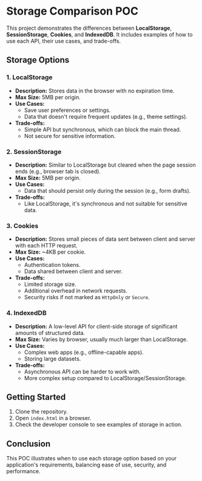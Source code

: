 # Storage Comparison POC

This project demonstrates the differences between **LocalStorage**, **SessionStorage**, **Cookies**, and **IndexedDB**. It includes examples of how to use each API, their use cases, and trade-offs.

## **Storage Options**

### 1. LocalStorage
- **Description:** Stores data in the browser with no expiration time.
- **Max Size:** 5MB per origin.
- **Use Cases:** 
  - Save user preferences or settings.
  - Data that doesn't require frequent updates (e.g., theme settings).
- **Trade-offs:**
  - Simple API but synchronous, which can block the main thread.
  - Not secure for sensitive information.

### 2. SessionStorage
- **Description:** Similar to LocalStorage but cleared when the page session ends (e.g., browser tab is closed).
- **Max Size:** 5MB per origin.
- **Use Cases:** 
  - Data that should persist only during the session (e.g., form drafts).
- **Trade-offs:**
  - Like LocalStorage, it's synchronous and not suitable for sensitive data.

### 3. Cookies
- **Description:** Stores small pieces of data sent between client and server with each HTTP request.
- **Max Size:** ~4KB per cookie.
- **Use Cases:** 
  - Authentication tokens.
  - Data shared between client and server.
- **Trade-offs:**
  - Limited storage size.
  - Additional overhead in network requests.
  - Security risks if not marked as `HttpOnly` or `Secure`.

### 4. IndexedDB
- **Description:** A low-level API for client-side storage of significant amounts of structured data.
- **Max Size:** Varies by browser, usually much larger than LocalStorage.
- **Use Cases:** 
  - Complex web apps (e.g., offline-capable apps).
  - Storing large datasets.
- **Trade-offs:**
  - Asynchronous API can be harder to work with.
  - More complex setup compared to LocalStorage/SessionStorage.

## **Getting Started**

1. Clone the repository.
2. Open `index.html` in a browser.
3. Check the developer console to see examples of storage in action.

## **Conclusion**

This POC illustrates when to use each storage option based on your application's requirements, balancing ease of use, security, and performance.
